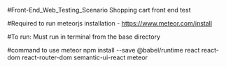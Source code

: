 #Front-End_Web_Testing_Scenario
Shopping cart front end test

#Required to run
meteorjs installation - https://www.meteor.com/install

#To run:
Must run in terminal from the base directory

#command to use
meteor npm install --save @babel/runtime react react-dom react-router-dom semantic-ui-react
meteor

